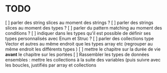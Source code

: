 # TODO

[ ] parler des string slices au moment des strings ?
[ ] parler des strings slices au moment des types ?
[ ] parler du pattern matching au moment des conditions ?
[ ] indiquer dans les types qu'il est possible de définir ses types personnalisés avec Enum et Struc ?
[ ] parler des collections type Vector et autres au même endroit que les types array etc (regrouper au même endroit les différents types )
[ ] mettre le chapitre sur la durée de vie **avant** le chapitre sur les portées
[ ] Rassembler les types de données ensembles : mettre les collections à la suite des variables (puis suivre avec les boucles, justifiés par array et collections
